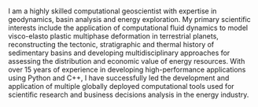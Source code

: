 ### 

I am a highly skilled computational geoscientist with expertise in geodynamics, basin analysis
and energy exploration. My primary scientific interests include the application of computational 
fluid dynamics to model visco-elasto plastic multiphase deformation in terrestrial 
planets, reconstructing the tectonic, stratigraphic and thermal history of sedimentary 
basins and developing multidisciplinary approaches for assessing the distribution and economic 
value of energy resources. With over 15 years of experience in developing high-performance 
applications using Python and C++, I have successfully led the development and application 
of multiple globally deployed computational tools used for scientific research and business 
decisions analysis in the energy industry.


<!--
**eakneller/eakneller** is a ✨ _special_ ✨ repository because its `README.md` (this file) appears on your GitHub profile.

Here are some ideas to get you started:

- 🔭 I’m currently working on ...
- 🌱 I’m currently learning ...
- 👯 I’m looking to collaborate on ...
- 🤔 I’m looking for help with ...
- 💬 Ask me about ...
- 📫 How to reach me: ...
- 😄 Pronouns: ...
- ⚡ Fun fact: ...
-->
